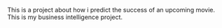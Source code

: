 This is a project about how i predict the success of an upcoming movie. This is my business intelligence project.